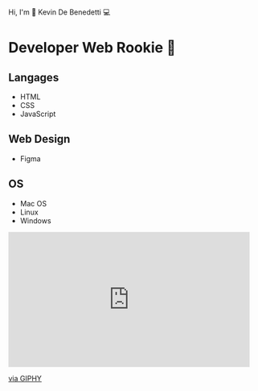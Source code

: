 Hi, I'm 🖖
Kevin De Benedetti 💻

# Developer Web Rookie 🐣

## Langages
* HTML 
* CSS
* JavaScript

## Web Design
* Figma

## OS
* Mac OS
* Linux
* Windows

<iframe src="https://giphy.com/embed/iIqmM5tTjmpOB9mpbn" width="480" height="268" frameBorder="0" class="giphy-embed" allowFullScreen></iframe><p><a href="https://giphy.com/gifs/code-web-tasarm-yazlm-iIqmM5tTjmpOB9mpbn">via GIPHY</a></p>